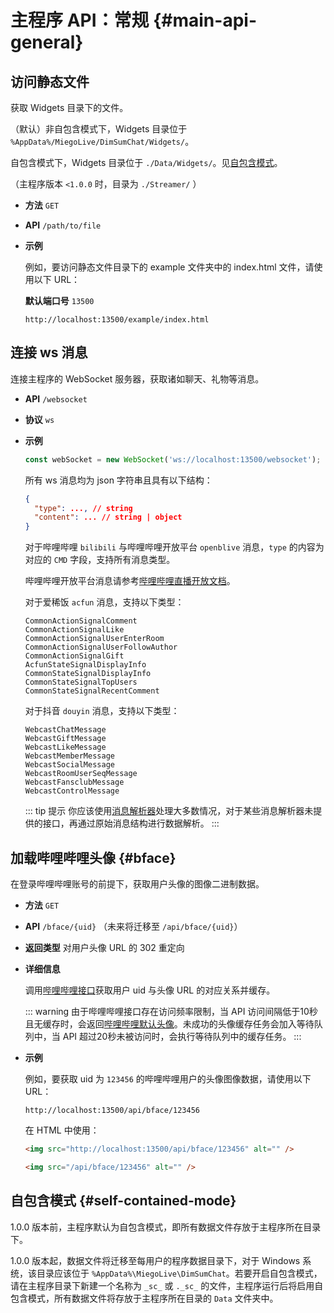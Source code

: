 # 主程序 API：常规 {#main-api-general}

## 访问静态文件

获取 Widgets 目录下的文件。

（默认）非自包含模式下，Widgets 目录位于 `%AppData%/MiegoLive/DimSumChat/Widgets/`。

自包含模式下，Widgets 目录位于 `./Data/Widgets/`。见[自包含模式](#self-contained-mode)。

（主程序版本 `<1.0.0` 时，目录为 `./Streamer/` ）

- **方法** `GET`

- **API** `/path/to/file`

- **示例**

  例如，要访问静态文件目录下的 example 文件夹中的 index.html 文件，请使用以下 URL：

  **默认端口号** `13500`

  ```url
  http://localhost:13500/example/index.html
  ```

## 连接 ws 消息

连接主程序的 WebSocket 服务器，获取诸如聊天、礼物等消息。

- **API** `/websocket`

- **协议** `ws`

- **示例**

  ```js
  const webSocket = new WebSocket('ws://localhost:13500/websocket');
  ```

  所有 ws 消息均为 json 字符串且具有以下结构：

  ```json
  {
    "type": ..., // string
    "content": ... // string | object
  }
  ```

  对于哔哩哔哩 `bilibili` 与哔哩哔哩开放平台 `openblive` 消息，`type` 的内容为对应的 `CMD` 字段，支持所有消息类型。

  哔哩哔哩开放平台消息请参考[哔哩哔哩直播开放文档](https://open-live.bilibili.com/document/f9ce25be-312e-1f4a-85fd-fef21f1637f8)。

  对于爱稀饭 `acfun` 消息，支持以下类型：

  ```
  CommonActionSignalComment
  CommonActionSignalLike
  CommonActionSignalUserEnterRoom
  CommonActionSignalUserFollowAuthor
  CommonActionSignalGift
  AcfunStateSignalDisplayInfo
  CommonStateSignalDisplayInfo
  CommonStateSignalTopUsers
  CommonStateSignalRecentComment
  ```

  对于抖音 `douyin` 消息，支持以下类型：

  ```
  WebcastChatMessage
  WebcastGiftMessage
  WebcastLikeMessage
  WebcastMemberMessage
  WebcastSocialMessage
  WebcastRoomUserSeqMessage
  WebcastFansclubMessage
  WebcastControlMessage
  ```

  ::: tip 提示
  你应该使用[消息解析器](./parser)处理大多数情况，对于某些消息解析器未提供的接口，再通过原始消息结构进行数据解析。
  :::

## 加载哔哩哔哩头像 {#bface}

在登录哔哩哔哩账号的前提下，获取用户头像的图像二进制数据。

- **方法** `GET`

- **API** `/bface/{uid}` （未来将迁移至 `/api/bface/{uid}`）

- **返回类型** 对用户头像 URL 的 302 重定向

- **详细信息**

  调用[哔哩哔哩接口](https://api.bilibili.com/x/web-interface/card)获取用户 uid 与头像 URL 的对应关系并缓存。

  ::: warning
  由于哔哩哔哩接口存在访问频率限制，当 API 访问间隔低于10秒且无缓存时，会返回[哔哩哔哩默认头像](https://i0.hdslb.com/bfs/face/member/noface.jpg)。未成功的头像缓存任务会加入等待队列中，当 API 超过20秒未被访问时，会执行等待队列中的缓存任务。
  :::

- **示例**

  例如，要获取 uid 为 `123456` 的哔哩哔哩用户的头像图像数据，请使用以下URL：

  ```url
  http://localhost:13500/api/bface/123456
  ```

  在 HTML 中使用：
  ```html
  <img src="http://localhost:13500/api/bface/123456" alt="" />

  <img src="/api/bface/123456" alt="" />
  ```

## 自包含模式 {#self-contained-mode}

1.0.0 版本前，主程序默认为自包含模式，即所有数据文件存放于主程序所在目录下。

1.0.0 版本起，数据文件将迁移至每用户的程序数据目录下，对于 Windows 系统，该目录应该位于 `%AppData%\MiegoLive\DimSumChat`。若要开启自包含模式，请在主程序目录下新建一个名称为 `_sc_` 或 `._sc_` 的文件，主程序运行后将启用自包含模式，所有数据文件将存放于主程序所在目录的 `Data` 文件夹中。